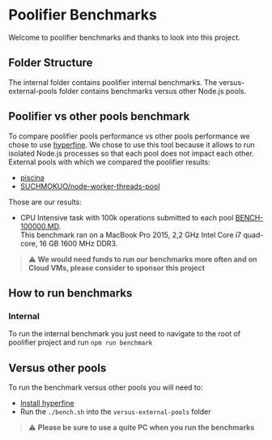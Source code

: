 # Poolifier Benchmarks

Welcome to poolifier benchmarks and thanks to look into this project.

## Folder Structure

The internal folder contains poolifier internal benchmarks.
The versus-external-pools folder contains benchmarks versus other Node.js pools.

## Poolifier vs other pools benchmark

To compare poolifier pools performance vs other pools performance we chose to use [hyperfine](https://github.com/sharkdp/hyperfine).
We chose to use this tool because it allows to run isolated Node.js processes so that each pool does not impact each other.
External pools with which we compared the poolifier results:

- [piscina](https://github.com/piscinajs/piscina)
- [SUCHMOKUO/node-worker-threads-pool](https://github.com/SUCHMOKUO/node-worker-threads-pool)

Those are our results:

- CPU Intensive task with 100k operations submitted to each pool [BENCH-100000.MD](./versus-external-pools/BENCH-100000.MD).  
This benchmark ran on a MacBook Pro 2015, 2,2 GHz Intel Core i7 quad-core, 16 GB 1600 MHz DDR3.

> :warning: **We would need funds to run our benchmarks more often and on Cloud VMs, please consider to sponsor this project**

## How to run benchmarks

### Internal

To run the internal benchmark you just need to navigate to the root of poolifier project and run `npm run benchmark`

## Versus other pools

To run the benchmark versus other pools you will need to:

- [Install hyperfine](https://github.com/sharkdp/hyperfine#installation)
- Run the `./bench.sh` into the `versus-external-pools` folder

> :warning: **Please be sure to use a quite PC when you run the benchmarks**
